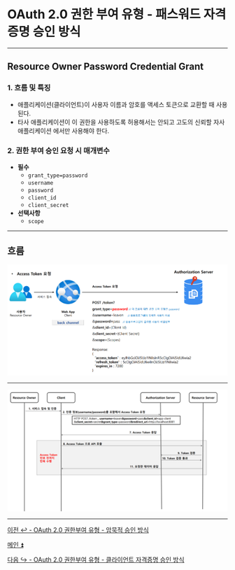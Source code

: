 # OAuth 2.0 권한 부여 유형 - 패스워드 자격증명 승인 방식

---

## Resource Owner Password Credential Grant

### 1. 흐름 및 특징

- 애플리케이션(클라이언트)이 사용자 이름과 암호를 액세스 토큰으로 교환할 때 사용된다.
- 타사 애플리케이션이 이 권한을 사용하도록 허용해서는 안되고 고도의 신뢰할 자사 애플리케이션 에서만 사용해야 한다.

### 2. 권한 부여 승인 요청 시 매개변수

- **필수**
  - `grant_type=password`
  - `username`
  - `password`
  - `client_id`
  - `client_secret`
- **선택사항**
  - `scope`

---

## 흐름

![img_6.png](image/img_6.png)

---

![img_7.png](image/img_7.png)

---

[이전 ↩️ - OAuth 2.0 권한부여 유형 - 암묵적 승인 방식](https://github.com/genesis12345678/TIL/blob/main/Spring/security/oauth/%EA%B6%8C%ED%95%9C%EB%B6%80%EC%97%AC/Implicit.md)

[메인 ⏫](https://github.com/genesis12345678/TIL/blob/main/Spring/security/oauth/main.md)

[다음 ↪️ - OAuth 2.0 권한부여 유형 - 클라이언트 자격증명 승인 방식](https://github.com/genesis12345678/TIL/blob/main/Spring/security/oauth/%EA%B6%8C%ED%95%9C%EB%B6%80%EC%97%AC/Client.md)